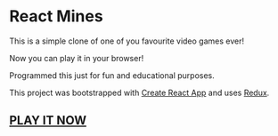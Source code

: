 # React Mines

This is a simple clone of one of you favourite video games ever!

Now you can play it in your browser!

Programmed this just for fun and educational purposes.

This project was bootstrapped with [Create React App](https://github.com/facebookincubator/create-react-app) and uses [Redux](https://redux.js.org).

## [PLAY IT NOW](https://dkaufhold.github.io/react-mines/)